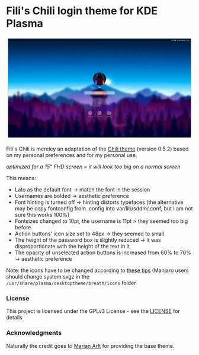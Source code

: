 # Fili's Chili login theme for KDE Plasma

![Screenshot of the theme](preview.png "Preview")

Fili's Chili is mereley an adaptation of the [Chili theme](https://github.com/MarianArlt/kde-plasma-chili) (version 0.5.2) based on my personal preferences and for my personal use.

*optimized for a 15" FHD screen = it will look too big on a normal screen*

This means:
- Lato as the default font -> match the font in the session
- Usernames are bolded -> aesthetic preference
- Font hinting is turned off -> hinting distorts typefaces 
(the alternative may be copy fontconfig from .config into var/lib/sddm/.conf, but I am not sure this works 100%)
- Fontsizes changed to 10pt, the username is 11pt > they seemed too big before
- Action buttons' icon size set to 48px -> they seemed to small 
- The height of the password box is slightly reduced -> it was disproportionate with the height of the text in it
- The opacity of unselected action buttons is increased from 60% to 70% -> aesthetic preference

Note: the icons have to be changed according to [these tips](https://bugs.kde.org/show_bug.cgi?id=395027#c10) (Manjaro users should change system.svgz in the ```/usr/share/plasma/desktoptheme/breath/icons``` folder

### License

This project is licensed under the GPLv3 License - see the [LICENSE](LICENSE.md) for details

### Acknowledgments

Naturally the credit goes to [Marian Arlt](https://github.com/MarianArlt) for providing the base theme.

